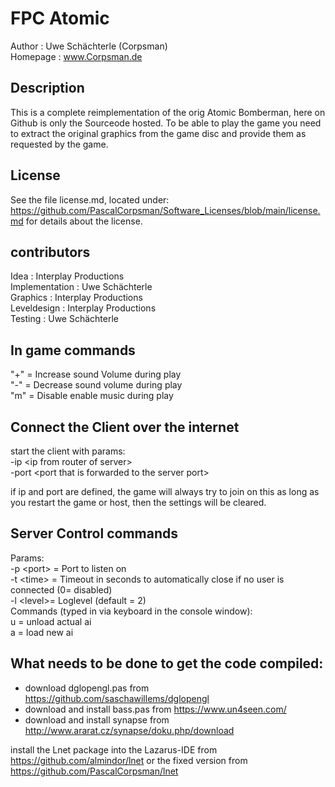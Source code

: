 # FPC Atomic

Author   : Uwe Schächterle (Corpsman)  
Homepage : www.Corpsman.de

## Description
This is a complete reimplementation of the orig Atomic Bomberman, here on Github is only the Sourceode hosted. To be able to play the game you need to extract the original graphics from the game disc and provide them as requested by the game.

## License
See the file license.md, located under:
 https://github.com/PascalCorpsman/Software_Licenses/blob/main/license.md
 for details about the license.     

## contributors
Idea : Interplay Productions  
Implementation : Uwe Schächterle  
Graphics : Interplay Productions  
Leveldesign : Interplay Productions  
Testing : Uwe Schächterle


## In game commands
"+" = Increase sound Volume during play  
"-" = Decrease sound volume during play  
"m" = Disable enable music during play


## Connect the Client over the internet
start the client with params:  
 -ip \<ip from router of server\>  
 -port \<port that is forwarded to the server port\>

if ip and port are defined, the game will always try to join on this as long as you restart the game or host, then the settings will be cleared.


## Server Control commands
Params:  
-p \<port\> = Port to listen on  
-t \<time\> = Timeout in seconds to automatically close if no user is connected (0= disabled)  
-l \<level\>= Loglevel (default = 2)  
Commands (typed in via keyboard in the console window):  
u = unload actual ai  
a = load new ai

## What needs to be done to get the code compiled:
- download dglopengl.pas from https://github.com/saschawillems/dglopengl
- download and install bass.pas from https://www.un4seen.com/
- download and install synapse from http://www.ararat.cz/synapse/doku.php/download

install the Lnet package into the Lazarus-IDE from https://github.com/almindor/lnet or the fixed version from https://github.com/PascalCorpsman/lnet
